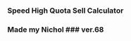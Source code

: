### Speed High Quota Sell Calculator 
### Made my Nichol ### ver.68
<html>
<html lang="ko">
<head>
    <meta charset="UTF-8">
    <meta name="viewport" content="width=device-width, initial-scale=1.0">
    <title>High Quota Sell Calculator by Nichol</title>
    <style>

#DaysLeft {
    width: 12%;
    margin-right: 10px;
}

#MoonOrbitCost {
    width: 20%;
}

body {
    background-color: #333333;
    color: #99ff99;
    font-family: Sans-serif;
    font-weight: bold;
}

fieldset {
    border: 5px solid #33ff33;
    padding: 5px;
    max-width: 650px;
    margin: 30px auto;
    border-radius: 10px;
}
        h1 {
            text-align: center;
            font-size: 2em;
            font-weight: bold;
        }
        .result {
            font-size: 1.5em;
            font-weight: bold;
            text-align: center;
            margin-top: 20px;
        }


table {
    width: 100%;
    border-collapse: separate; /* border-collapse를 separate로 설정 */
    margin-top: 10px;
    border-radius: 10px; /* 모서리 둥글게 처리 */
    overflow: hidden; /* 둥글게 처리된 모서리 내부의 내용 잘림 방지 */
}

th, td {
    padding: 5px;
    text-align: center;
    border: 1px solid #33ff33; /* 윤곽선 색상 및 두께 */
    background-color: #333333; /* 배경색 설정 */
}

        th:first-child, td:first-child {
            width: 210px;
        }
        th:nth-child(3), td:nth-child(3) {
            width: 20%;
        }
        th:nth-child(4), td:nth-child(4) {
            width: 25%;
        }
	/* 모든 테이블에서 첫 번째 행 제외하고 1열에 적용 */
	table tr, td:first-child {
	    font-size: 1.1em; /* 원하는 글자 크기로 조정 */
	    font-weight: bold;
	}
th {
    font-size: 1.3em;
    background-color: #66ff66; /* 첫 번째 테이블의 헤더 배경색 */
    color: #333333;
}
/* 두 번째 테이블에 대한 스타일 */
table:nth-of-type(2) th {
    background-color: #66ff66; /* 첫 번째 행 배경색 설정 */
    color: #333333;
}

table:nth-of-type(2) td {
    background-color: #333333; /* 나머지 셀의 배경색 설정 */
}
table:nth-of-type(2) {
    width: 100%; /* 가로폭을 100%로 설정 */
    table-layout: auto; /* 자동 너비 조정 */
}

table:nth-of-type(2) th:first-child, 
table:nth-of-type(2) td:first-child {
    width: 40%;
}

table:nth-of-type(2) th:nth-child(2), 
table:nth-of-type(2) td:nth-child(2) {
    width: 20%;
}

table:nth-of-type(2) th:last-child, 
table:nth-of-type(2) td:last-child {
    width: 40%;
}

table:nth-of-type(3) th:first-child, 		/* 3번째 테이블 */
table:nth-of-type(3) td:first-child {
    width: 50%;
}

table:nth-of-type(3) th:nth-child(2), 
table:nth-of-type(3) td:nth-child(2) {
    width: 50%;
}

        label {
            font-size: 17px;
        }
        input[type="checkbox"] {
            transform: scale(1.5);
            margin: 10px;
        }
        input[type="number"] {
            font-family: sans-serif;
            font-size: 20px; 
            background-color: #faffff;
            color: #333333;
            width: 65%;
            font-weight: bold;
            height: 30px;
        }
        input[type="number"]#RequiredQuota {
            width: 16%; 
            margin-right: 10px; 
            font-size: 24px; 
            height: 40px;
        }
        select {
            font-family: sans-serif;
            font-size: 16px;
            padding: 5px; 
            border: 1px solid #33ff33; 
            background-color: #333333;
            color: #ffffff; 
            width: 35%; 
            height: 40px; 
            font-weight: bold; 
            box-sizing: border-box; 
        }
        button {
            background-color: #66ff66;
            color: ##1C1C1C;
            font-size: 1.8em;
            font-weight: bold;
            padding: 20px 50px;
            border: none;
            cursor: pointer;
            display: inline-block;
            margin: 25px 10px 30px 30px; 
	border-radius: 15px; /* 둥근 모서리 적용 */
        }
#result {
    font-size: 2.5em !important; /* 강제 적용 */
            font-weight: bold; 
            color: #ccffcc; 
            display: inline-block; 
            margin-left: 20px; 
        }

#result.small-font {
    font-size: 1.6em !important; /* 강제 적용 */
    font-weight: bold;
    color: #ccffcc;
}


    </style>
</head>
<body>

<fieldset>
    <h1>High Quota Challenge <br> Sell & Purchase Calculator <br> 할당량 챌린지 상점 계산기</h1>

<div style="display: flex; align-items: center; margin-bottom: 10px;">
    <label for="RequiredQuota">&nbsp;할당량 :&nbsp;</label>
    <input type="number" id="RequiredQuota" step="10" value="130" min="130" required>
    <label for="DaysLeft">&nbsp;남은 마감일 :&nbsp;</label>
    <select id="DaysLeft" required>
        <option value="0">0일</option>
        <option value="1">1일</option>
        <option value="2">2일</option>
        <option value="3">3일</option>
    </select>
    <label for="MoonOrbitCost">다음 목적지 :&nbsp;</label>
    <select id="MoonOrbitCost" required>
        <option value="0">*무료 위성</option>
        <option value="150">엠브리온</option>
        <option value="550">렌드</option>
        <option value="600">다인</option>
        <option value="700">타이탄</option>
        <option value="1500">아터피스</option>
    </select>
</div>

    <table>
        <thead>
            <tr>
                <th>장비</th>
                <th>구매 여부</th>
                <th>개수</th>
                <th>할인가(선택)</th>
            </tr>
        </thead>
        <tbody>
            <tr>
                <td>철제 삽</td>
                <td><input type="checkbox" name="item1" value="30"></td>
                <td><input type="number" min="0" id="number1"></td>
                <td><input type="number" step="3" id="salePrice1" value="30" max="30"></td>
            </tr>
            <tr>
                <td>자물쇠 따개</td>
                <td><input type="checkbox" name="item2" value="20"></td>
                <td><input type="number" min="0" id="number2"></td>
                <td><input type="number" step="2" id="salePrice2" value="20" max="20"></td>
            </tr>
            <tr>
                <td>제초제</td>
                <td><input type="checkbox" name="item3" value="25"></td>
                <td><input type="number" min="0" id="number3"></td>
                <td><input type="number" step="2.5" id="salePrice3" value="25" max="25"></td>
            </tr>
            <tr>
                <td>제트팩</td>
                <td><input type="checkbox" name="item4" value="900"></td>
                <td><input type="number" min="0" id="number4"></td>
                <td><input type="number" step="90" id="salePrice4" value="900" max="900"></td>
            </tr>
            <tr>
                <td>페인트 스프레이</td>
                <td><input type="checkbox" name="item5" value="50"></td>
                <td><input type="number" min="0" id="number5"></td>
                <td><input type="number" step="5" id="salePrice5" value="50" max="50"></td>
            </tr>
            <tr>
                <td>벨트 배낭</td>
                <td><input type="checkbox" name="item6" value="45"></td>
                <td><input type="number" min="0" id="number6"></td>
                <td><input type="number" step="4.5" id="salePrice6" value="45" max="45"></td>
            </tr>
            <tr>
                <td>TZP-흡입제</td>
                <td><input type="checkbox" name="item7" value="80"></td>
                <td><input type="number" min="0" id="number7"></td>
                <td><input type="number" step="8" id="salePrice7"  value="80" max="80"></td>
            </tr>
            <tr>
                <td>프로 손전등</td>
                <td><input type="checkbox" name="item8" value="25"></td>
                <td><input type="number" min="0" id="number8"></td>
                <td><input type="number" step="2.5" id="salePrice8" value="25" max="25"></td>
            </tr>
            <tr>
                <td>기절 수류탄</td>
                <td><input type="checkbox" name="item9" value="30"></td>
                <td><input type="number" min="0" id="number9"></td>
                <td><input type="number" step="3" id="salePrice9" value="30" max="30"></td>
            </tr>
            <tr>
                <td>연장형 사다리</td>
                <td><input type="checkbox" name="item10" value="60"></td>
                <td><input type="number" min="0" id="number10"></td>
                <td><input type="number" step="6" id="salePrice10" value="60" max="60"></td>
            </tr>
            <tr>
                <td>무전기</td>
                <td><input type="checkbox" name="item11" value="12"></td>
                <td><input type="number" min="0" id="number11"></td>
                <td><input type="number" step="0.2" id="salePrice11" value="12" max="12"></td>
            </tr>
        </tbody>
    </table>

    <!-- 두 번째 테이블 -->
    <table>
        <thead>
            <tr>
                <th>장비</th>
                <th>구매 여부</th>
                <th>할인가(선택)</th>
            </tr>
        </thead>
        <tbody>
            <tr>
                <td>크루저 (트럭)</td>
                <td><input type="checkbox" name="ship1" value="370"></td>
                <td><input type="number" step="10" value="370" max="370"></td>
            </tr>

        </tbody>
    </table>

    <!-- 세 번째 테이블 -->
    <table>
        <thead>
            <tr>
                <th>장비</th>
                <th>구매 여부</th>
            </tr>
        </thead>
        <tbody>
            <tr>
                <td>순간이동기</td>
                <td><input type="checkbox" name="ship2" value="375"></td>
            </tr>
            <tr>
                <td>신호 해석기</td>
                <td><input type="checkbox" name="ship3" value="255"></td>
            </tr>
        </tbody>
    </table>

    <button onclick="calculate()">계산</button>
    <div id="result"></div> <!-- 결과 표시 공간 -->
</fieldset>


<script>
function calculate() {
    const requiredQuota = parseInt(document.getElementById('RequiredQuota').value);
    const moonOrbitCost = parseInt(document.getElementById('MoonOrbitCost').value);
    const daysLeft = parseInt(document.getElementById('DaysLeft').value);


    let playerUtilityPurchase = 0; // 플레이어 유틸리티 구매 초기화
    let shipUtilityPurchase = 0; // 선박 유틸리티 구매 초기화
    let totalCost = 0; // 총 비용 초기화

    // 각 항목에 대한 비용 계산
   for (let i = 1; i <= 10; i++) {
        const checkbox = document.querySelector(`input[name="item${i}"]`);
        const quantity = parseInt(document.getElementById(`number${i}`).value) || 0;
        const salePrice = parseInt(document.getElementById(`salePrice${i}`).value) || 0;
        if (checkbox && checkbox.checked) {
            playerUtilityPurchase += salePrice * quantity;
        }
    }

   // 크루저 구매 금액 설정
    let CruiserPurchase = 0;
    const cruiserCheckbox = document.querySelector('input[name="ship1"]');
    const cruiserDiscount = parseInt(document.querySelector('input[name="ship1"]').parentNode.nextElementSibling.querySelector('input[type="number"]').value) || 370;

    if (cruiserCheckbox && cruiserCheckbox.checked) {
        CruiserPurchase = cruiserDiscount;
    }

    // 선박 유틸리티 구매 계산
    for (let j = 2; j <= 3; j++) {
        const shipCheckbox = document.querySelector(`input[name="ship${j}"]`);
        if (shipCheckbox && shipCheckbox.checked) { // checkbox가 정의된 경우에만 체크
            shipUtilityPurchase += parseInt(shipCheckbox.value); // 선박 유틸리티 구매 합산
        }
    }

    // 필요할 경우 할당량보다 낮은지 확인
    const totalPurchaseCost = moonOrbitCost + playerUtilityPurchase + CruiserPurchase + shipUtilityPurchase;

if (totalPurchaseCost < requiredQuota) {
    const resultDiv = document.getElementById('result');
    resultDiv.innerText = "# 할당량이 필요 자금보다 높음";
    resultDiv.classList.add('small-font'); // 작은 폰트 스타일 적용
    resultDiv.style.display = 'inline';
    return;
} else {
    const resultDiv = document.getElementById('result');
    resultDiv.classList.remove('small-font'); // 작은 폰트 스타일 제거
}

     // NeedtoSell 계산
       let NeedtoSell;
    if (isNaN(requiredQuota) || isNaN(moonOrbitCost)) {
        NeedtoSell = "Error";
    } else {
        let baseValue = Math.round((moonOrbitCost + playerUtilityPurchase + CruiserPurchase + shipUtilityPurchase) * 5 + 75 + requiredQuota) / 6;

        switch (daysLeft) {
            case 0:
                NeedtoSell = baseValue;
                break;
            case 1:
                baseValue = Math.round((moonOrbitCost + playerUtilityPurchase + CruiserPurchase + shipUtilityPurchase) * 5 + requiredQuota) / 6;
                baseValue /= 0.77;
                NeedtoSell = Math.ceil(baseValue % 1 >= 0.4 ? Math.ceil(baseValue) + 2 : Math.ceil(baseValue) + 1);
                break;
            case 2:
                baseValue = Math.round((moonOrbitCost + playerUtilityPurchase + CruiserPurchase + shipUtilityPurchase) * 5 - 75 + requiredQuota) / 6;
                NeedtoSell = Math.floor(baseValue / 0.53);
                break;
            case 3:
                baseValue = Math.round((moonOrbitCost + playerUtilityPurchase + CruiserPurchase + shipUtilityPurchase) * 5 - 150 + requiredQuota) / 6;
                NeedtoSell = Math.ceil(baseValue / 0.3);
                break;
        }

        NeedtoSell = Math.ceil(NeedtoSell, 130);
        NeedtoSell += " $";
    }

    // 결과 출력
      const resultDiv = document.getElementById('result');
    resultDiv.innerText = NeedtoSell;
    resultDiv.style.display = 'inline';
}

</script>
</body>
</html>

